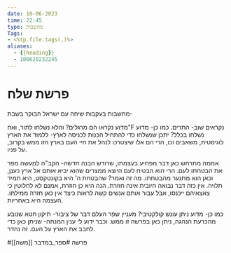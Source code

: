 ```yaml
---
date: 10-06-2023
time: 22:45
type: מחשבות
Tags:
- <%tp.file.tags(,)%>
aliases:
  - {{heading}}
  - 100620232245
---
```


# פרשת שלח

מחשבות בעקבות שיחה עם ישראל הבוקר בשבת-

מדוע נקראו הם מרגלים? והלא נשלחו לתור, ואח"F נקראים שוב- התרים.
כמו כן- מדוע נשלחו בכלל?
יתכן שנשלחו כדי להתחיל הכנות לכניסה לארץ- ללמוד את הארץ לוגיסטית, משאבים וכו, הרי הם אלו שיצטרכו לנהל את חיי העם בארץ הזו ממש בקרוב, על פניו.

אממה מתרחש כאן דבר מפתיע בעצמתו, שרודש הבנה חדשה- הקב"ה למעשה מפר את הבטחתו לעם. הרי הוא הבטיח לעם היוצא ממצרים שהוא יביא אותם אל ארץ כענן, וכאן הוא מתנער מהבטחתו.
מה זה ואמר? שהבטחת ה' היא בקונטקסט, היא תמיד תלויה.
אין כזה דבר נבואה חיובית אינה חוזרת. הנה היא כן חוזרת, אמנם לא לחלוטין כי צאצאיהם ייכנסו, אבל עבור אותם אנשים קשה לראות כיצד אין כאן חזרה ממילתו.
העצמה היא באחריות.

כמו כן- מדוע ניתן עונש קולקטיבי?
מעניין שפר העלם דבר של ציבור- תיקון חטא שנובע מהכרעת הנהגה, ניתן כאן בפרשה זו ממש.
וכבר ידוע לי ענין המנחה- שניתן כאן כדי לחבב את הארץ על העם. זה נהדר.


#פרשה
#ספר_במדבר
[[משה]]
